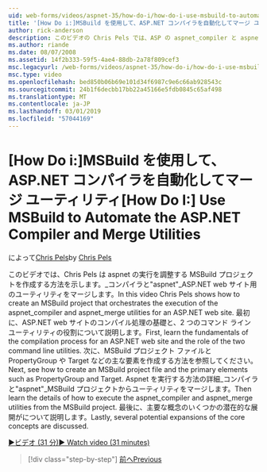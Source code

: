 ```yaml
---
uid: web-forms/videos/aspnet-35/how-do-i/how-do-i-use-msbuild-to-automate-the-aspnet-compiler-and-merge-utilities
title: '[How Do i:]MSBuild を使用して、ASP.NET コンパイラを自動化してマージ ユーティリティ |Microsoft Docs'
author: rick-anderson
description: このビデオの Chris Pels では、ASP の aspnet_compiler と aspnet_merge ユーティリティの実行を調整する MSBuild プロジェクトを作成する方法を示します.
ms.author: riande
ms.date: 08/07/2008
ms.assetid: 14f2b333-59f5-4ae4-88db-2a78f809cef3
msc.legacyurl: /web-forms/videos/aspnet-35/how-do-i/how-do-i-use-msbuild-to-automate-the-aspnet-compiler-and-merge-utilities
msc.type: video
ms.openlocfilehash: bed850b06b69e101d34f6987c9e6c66ab928543c
ms.sourcegitcommit: 24b1f6decbb17bb22a45166e5fdb0845c65af498
ms.translationtype: MT
ms.contentlocale: ja-JP
ms.lasthandoff: 03/01/2019
ms.locfileid: "57044169"
---
```

<a name="how-do-i-use-msbuild-to-automate-the-aspnet-compiler-and-merge-utilities"></a><span data-ttu-id="2e955-103">[How Do i:]MSBuild を使用して、ASP.NET コンパイラを自動化してマージ ユーティリティ</span><span class="sxs-lookup"><span data-stu-id="2e955-103">[How Do I:] Use MSBuild to Automate the ASP.NET Compiler and Merge Utilities</span></span>
====================
<span data-ttu-id="2e955-104">によって[Chris Pels](https://twitter.com/chrispels)</span><span class="sxs-lookup"><span data-stu-id="2e955-104">by [Chris Pels](https://twitter.com/chrispels)</span></span>

<span data-ttu-id="2e955-105">このビデオでは、Chris Pels は aspnet の実行を調整する MSBuild プロジェクトを作成する方法を示します。\_コンパイラと"aspnet"\_ASP.NET web サイト用のユーティリティをマージします。</span><span class="sxs-lookup"><span data-stu-id="2e955-105">In this video Chris Pels shows how to create an MSBuild project that orchestrates the execution of the aspnet\_compiler and aspnet\_merge utilities for an ASP.NET web site.</span></span> <span data-ttu-id="2e955-106">最初に、ASP.NET web サイトのコンパイル処理の基礎と、2 つのコマンド ライン ユーティリティの役割について説明します。</span><span class="sxs-lookup"><span data-stu-id="2e955-106">First, learn the fundamentals of the compilation process for an ASP.NET web site and the role of the two command line utilities.</span></span> <span data-ttu-id="2e955-107">次に、MSBuild プロジェクト ファイルと PropertyGroup や Target などの主な要素を作成する方法を参照してください。</span><span class="sxs-lookup"><span data-stu-id="2e955-107">Next, see how to create an MSBuild project file and the primary elements such as PropertyGroup and Target.</span></span> <span data-ttu-id="2e955-108">Aspnet を実行する方法の詳細\_コンパイラと"aspnet"\_MSBuild プロジェクトからユーティリティをマージします。</span><span class="sxs-lookup"><span data-stu-id="2e955-108">Then learn the details of how to execute the aspnet\_compiler and aspnet\_merge utilities from the MSBuild project.</span></span> <span data-ttu-id="2e955-109">最後に、主要な概念のいくつかの潜在的な展開がについて説明します。</span><span class="sxs-lookup"><span data-stu-id="2e955-109">Lastly, several potential expansions of the core concepts are discussed.</span></span>

[<span data-ttu-id="2e955-110">&#9654;ビデオ (31 分)</span><span class="sxs-lookup"><span data-stu-id="2e955-110">&#9654; Watch video (31 minutes)</span></span>](https://channel9.msdn.com/Blogs/ASP-NET-Site-Videos/how-do-i-use-msbuild-to-automate-the-aspnet-compiler-and-merge-utilities)

> [!div class="step-by-step"]
> [<span data-ttu-id="2e955-111">前へ</span><span class="sxs-lookup"><span data-stu-id="2e955-111">Previous</span></span>](how-do-i-serialize-a-graph-with-the-entity-framework.md)
